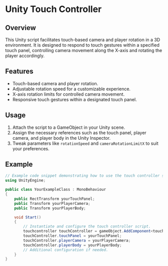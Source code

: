 # Unity Touch Controller

## Overview
This Unity script facilitates touch-based camera and player rotation in a 3D environment. It is designed to respond to touch gestures within a specified touch panel, controlling camera movement along the X-axis and rotating the player accordingly.

## Features
- Touch-based camera and player rotation.
- Adjustable rotation speed for a customizable experience.
- X-axis rotation limits for controlled camera movement.
- Responsive touch gestures within a designated touch panel.

## Usage
1. Attach the script to a GameObject in your Unity scene.
2. Assign the necessary references such as the touch panel, player camera, and player body in the Unity Inspector.
3. Tweak parameters like `rotationSpeed` and `cameraRotationLimitX` to suit your preferences.

## Example
```csharp
// Example code snippet demonstrating how to use the touch controller script in Unity.
using UnityEngine;

public class YourExampleClass : MonoBehaviour
{
    public RectTransform yourTouchPanel;
    public Transform yourPlayerCamera;
    public Transform yourPlayerBody;

    void Start()
    {
        // Instantiate and configure the touch controller script.
        touchcontroller touchController = gameObject.AddComponent<touchcontroller>();
        touchController.touchPanel = yourTouchPanel;
        touchController.playerCamera = yourPlayerCamera;
        touchController.playerBody = yourPlayerBody;
        // Additional configuration if needed.
    }
}
